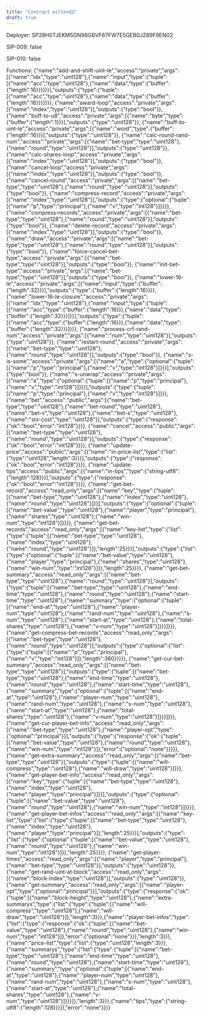 ```yaml
---
title: "Contract willend2"
draft: true
---
```

Deployer: SP28H0TJEKM5GN98GBVF67FW7E5GEB0JZ89F9EN02

SIP-009: false

SIP-010: false

Functions:
{"name":"add-and-shift-uint-le","access":"private","args":[{"name":"idx","type":"uint128"},{"name":"input","type":{"tuple":[{"name":"acc","type":"uint128"},{"name":"data","type":{"buffer":{"length":16}}}]}}],"outputs":{"type":{"tuple":[{"name":"acc","type":"uint128"},{"name":"data","type":{"buffer":{"length":16}}}]}}}, {"name":"award-loop","access":"private","args":[{"name":"index","type":"uint128"}],"outputs":{"type":"bool"}}, {"name":"buff-to-u8","access":"private","args":[{"name":"byte","type":{"buffer":{"length":1}}}],"outputs":{"type":"uint128"}}, {"name":"buff-to-uint-le","access":"private","args":[{"name":"word","type":{"buffer":{"length":16}}}],"outputs":{"type":"uint128"}}, {"name":"calc-round-rand-num","access":"private","args":[{"name":"bet-type","type":"uint128"},{"name":"round","type":"uint128"}],"outputs":{"type":"uint128"}}, {"name":"calc-shares-loop","access":"private","args":[{"name":"index","type":"uint128"}],"outputs":{"type":"bool"}}, {"name":"cancel-loop","access":"private","args":[{"name":"index","type":"uint128"}],"outputs":{"type":"bool"}}, {"name":"cancel-round","access":"private","args":[{"name":"bet-type","type":"uint128"},{"name":"round","type":"uint128"}],"outputs":{"type":"bool"}}, {"name":"compress-record","access":"private","args":[{"name":"index","type":"uint128"}],"outputs":{"type":{"optional":{"tuple":[{"name":"p","type":"principal"},{"name":"v","type":"int128"}]}}}}, {"name":"compress-records","access":"private","args":[{"name":"bet-type","type":"uint128"},{"name":"round","type":"uint128"}],"outputs":{"type":"bool"}}, {"name":"delete-record","access":"private","args":[{"name":"index","type":"uint128"}],"outputs":{"type":"bool"}}, {"name":"draw","access":"private","args":[{"name":"bet-type","type":"uint128"},{"name":"round","type":"uint128"}],"outputs":{"type":"bool"}}, {"name":"force-cancel-bet-type","access":"private","args":[{"name":"bet-type","type":"uint128"}],"outputs":{"type":"bool"}}, {"name":"init-bet-type","access":"private","args":[{"name":"bet-type","type":"uint128"}],"outputs":{"type":"bool"}}, {"name":"lower-16-le","access":"private","args":[{"name":"input","type":{"buffer":{"length":32}}}],"outputs":{"type":{"buffer":{"length":16}}}}, {"name":"lower-16-le-closure","access":"private","args":[{"name":"idx","type":"uint128"},{"name":"input","type":{"tuple":[{"name":"acc","type":{"buffer":{"length":16}}},{"name":"data","type":{"buffer":{"length":32}}}]}}],"outputs":{"type":{"tuple":[{"name":"acc","type":{"buffer":{"length":16}}},{"name":"data","type":{"buffer":{"length":32}}}]}}}, {"name":"process-crf-rand-num","access":"private","args":[{"name":"num","type":"uint128"}],"outputs":{"type":"uint128"}}, {"name":"restart-round","access":"private","args":[{"name":"bet-type","type":"uint128"},{"name":"round","type":"uint128"}],"outputs":{"type":"bool"}}, {"name":"s-is-some","access":"private","args":[{"name":"a","type":{"optional":{"tuple":[{"name":"p","type":"principal"},{"name":"v","type":"int128"}]}}}],"outputs":{"type":"bool"}}, {"name":"s-unwrap","access":"private","args":[{"name":"a","type":{"optional":{"tuple":[{"name":"p","type":"principal"},{"name":"v","type":"int128"}]}}}],"outputs":{"type":{"tuple":[{"name":"p","type":"principal"},{"name":"v","type":"int128"}]}}}, {"name":"bet","access":"public","args":[{"name":"bet-type","type":"uint128"},{"name":"bet-round","type":"uint128"},{"name":"bet-v","type":"uint128"},{"name":"bet-s","type":"uint128"},{"name":"stx-cost","type":"uint128"}],"outputs":{"type":{"response":{"ok":"bool","error":"int128"}}}}, {"name":"cancel","access":"public","args":[{"name":"bet-type","type":"uint128"},{"name":"round","type":"uint128"}],"outputs":{"type":{"response":{"ok":"bool","error":"int128"}}}}, {"name":"update-price","access":"public","args":[{"name":"in-price-list","type":{"list":{"type":"uint128","length":3}}}],"outputs":{"type":{"response":{"ok":"bool","error":"int128"}}}}, {"name":"update-tips","access":"public","args":[{"name":"in-tips","type":{"string-utf8":{"length":128}}}],"outputs":{"type":{"response":{"ok":"bool","error":"int128"}}}}, {"name":"get-bet-record","access":"read_only","args":[{"name":"key","type":{"tuple":[{"name":"bet-type","type":"uint128"},{"name":"index","type":"uint128"},{"name":"round","type":"uint128"}]}}],"outputs":{"type":{"optional":{"tuple":[{"name":"bet-value","type":"uint128"},{"name":"player","type":"principal"},{"name":"shares","type":"uint128"},{"name":"win-num","type":"int128"}]}}}}, {"name":"get-bet-records","access":"read_only","args":[{"name":"key-list","type":{"list":{"type":{"tuple":[{"name":"bet-type","type":"uint128"},{"name":"index","type":"uint128"},{"name":"round","type":"uint128"}]},"length":25}}}],"outputs":{"type":{"list":{"type":{"optional":{"tuple":[{"name":"bet-value","type":"uint128"},{"name":"player","type":"principal"},{"name":"shares","type":"uint128"},{"name":"win-num","type":"int128"}]}},"length":25}}}}, {"name":"get-bet-summary","access":"read_only","args":[{"name":"bet-type","type":"uint128"},{"name":"round","type":"uint128"}],"outputs":{"type":{"tuple":[{"name":"bet-type","type":"uint128"},{"name":"end-time","type":"uint128"},{"name":"round","type":"uint128"},{"name":"start-time","type":"uint128"},{"name":"summary","type":{"optional":{"tuple":[{"name":"end-at","type":"uint128"},{"name":"player-num","type":"uint128"},{"name":"rand-num","type":"uint128"},{"name":"s-num","type":"uint128"},{"name":"start-at","type":"uint128"},{"name":"total-shares","type":"uint128"},{"name":"v-num","type":"uint128"}]}}}]}}}, {"name":"get-compress-bet-records","access":"read_only","args":[{"name":"bet-type","type":"uint128"},{"name":"round","type":"uint128"}],"outputs":{"type":{"optional":{"list":{"type":{"tuple":[{"name":"p","type":"principal"},{"name":"v","type":"int128"}]},"length":360}}}}}, {"name":"get-cur-bet-summary","access":"read_only","args":[{"name":"bet-type","type":"uint128"}],"outputs":{"type":{"tuple":[{"name":"bet-type","type":"uint128"},{"name":"end-time","type":"uint128"},{"name":"round","type":"uint128"},{"name":"start-time","type":"uint128"},{"name":"summary","type":{"optional":{"tuple":[{"name":"end-at","type":"uint128"},{"name":"player-num","type":"uint128"},{"name":"rand-num","type":"uint128"},{"name":"s-num","type":"uint128"},{"name":"start-at","type":"uint128"},{"name":"total-shares","type":"uint128"},{"name":"v-num","type":"uint128"}]}}}]}}}, {"name":"get-cur-player-bet-info","access":"read_only","args":[{"name":"bet-type","type":"uint128"},{"name":"player-opt","type":{"optional":"principal"}}],"outputs":{"type":{"response":{"ok":{"tuple":[{"name":"bet-value","type":"uint128"},{"name":"round","type":"uint128"},{"name":"win-num","type":"int128"}]},"error":{"optional":"none"}}}}}, {"name":"get-extra-summary","access":"read_only","args":[{"name":"bet-type","type":"uint128"}],"outputs":{"type":{"tuple":[{"name":"will-compress","type":"uint128"},{"name":"will-draw","type":"uint128"}]}}}, {"name":"get-player-bet-info","access":"read_only","args":[{"name":"key","type":{"tuple":[{"name":"bet-type","type":"uint128"},{"name":"index","type":"uint128"},{"name":"player","type":"principal"}]}}],"outputs":{"type":{"optional":{"tuple":[{"name":"bet-value","type":"uint128"},{"name":"round","type":"uint128"},{"name":"win-num","type":"int128"}]}}}}, {"name":"get-player-bet-infos","access":"read_only","args":[{"name":"key-list","type":{"list":{"type":{"tuple":[{"name":"bet-type","type":"uint128"},{"name":"index","type":"uint128"},{"name":"player","type":"principal"}]},"length":25}}}],"outputs":{"type":{"list":{"type":{"optional":{"tuple":[{"name":"bet-value","type":"uint128"},{"name":"round","type":"uint128"},{"name":"win-num","type":"int128"}]}},"length":25}}}}, {"name":"get-player-times","access":"read_only","args":[{"name":"player","type":"principal"},{"name":"bet-type","type":"uint128"}],"outputs":{"type":"uint128"}}, {"name":"get-rand-uint-at-block","access":"read_only","args":[{"name":"block-index","type":"uint128"}],"outputs":{"type":"uint128"}}, {"name":"get-summary","access":"read_only","args":[{"name":"player-opt","type":{"optional":"principal"}}],"outputs":{"type":{"response":{"ok":{"tuple":[{"name":"block-height","type":"uint128"},{"name":"extra-summarys","type":{"list":{"type":{"tuple":[{"name":"will-compress","type":"uint128"},{"name":"will-draw","type":"uint128"}]},"length":3}}},{"name":"player-bet-infos","type":{"list":{"type":{"response":{"ok":{"tuple":[{"name":"bet-value","type":"uint128"},{"name":"round","type":"uint128"},{"name":"win-num","type":"int128"}]},"error":{"optional":"none"}}},"length":3}}},{"name":"price-list","type":{"list":{"type":"uint128","length":3}}},{"name":"summarys","type":{"list":{"type":{"tuple":[{"name":"bet-type","type":"uint128"},{"name":"end-time","type":"uint128"},{"name":"round","type":"uint128"},{"name":"start-time","type":"uint128"},{"name":"summary","type":{"optional":{"tuple":[{"name":"end-at","type":"uint128"},{"name":"player-num","type":"uint128"},{"name":"rand-num","type":"uint128"},{"name":"s-num","type":"uint128"},{"name":"start-at","type":"uint128"},{"name":"total-shares","type":"uint128"},{"name":"v-num","type":"uint128"}]}}}]},"length":3}}},{"name":"tips","type":{"string-utf8":{"length":128}}}]},"error":"none"}}}}
